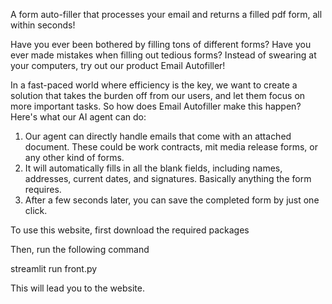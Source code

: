 A form auto-filler that processes your email and returns a filled pdf form, all within seconds!

Have you ever been bothered by filling tons of different forms? Have you ever made mistakes when filling out tedious forms? 
Instead of swearing at your computers, try out our product Email Autofiller!

In a fast-paced world where efficiency is the key, we want to create a solution that takes the burden off from our users, and let them focus on more important tasks. So how does Email Autofiller make this happen? Here's what our AI agent can do:

1. Our agent can directly handle emails that come with an attached document. These could be work contracts, mit media release forms, or any other kind of forms.
2. It will automatically fills in all the blank fields, including names, addresses, current dates, and signatures. Basically anything the form requires. 
3. After a few seconds later, you can save the completed form by just one click.

To use this website, first download the required packages

Then, run the following command

streamlit run front.py

This will lead you to the website.

